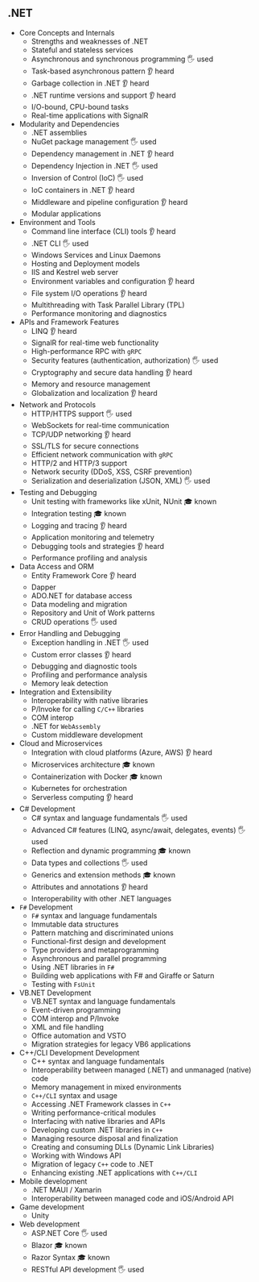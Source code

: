 ## .NET

- Core Concepts and Internals
  - Strengths and weaknesses of .NET
  - Stateful and stateless services
  - Asynchronous and synchronous programming 🖐️ used
  - Task-based asynchronous pattern 👂 heard
  - Garbage collection in .NET 👂 heard
  - .NET runtime versions and support 👂 heard
  - I/O-bound, CPU-bound tasks
  - Real-time applications with SignalR
- Modularity and Dependencies
  - .NET assemblies
  - NuGet package management 🖐️ used
  - Dependency management in .NET 👂 heard
  - Dependency Injection in .NET 🖐️ used
  - Inversion of Control (IoC) 🖐️ used
  - IoC containers in .NET 👂 heard
  - Middleware and pipeline configuration 👂 heard
  - Modular applications
- Environment and Tools
  - Command line interface (CLI) tools 👂 heard
  - .NET CLI 🖐️ used
  - Windows Services and Linux Daemons
  - Hosting and Deployment models
  - IIS and Kestrel web server
  - Environment variables and configuration 👂 heard
  - File system I/O operations 👂 heard
  - Multithreading with Task Parallel Library (TPL)
  - Performance monitoring and diagnostics
- APIs and Framework Features
  - LINQ 👂 heard
  - SignalR for real-time web functionality
  - High-performance RPC with `gRPC`
  - Security features (authentication, authorization) 🖐️ used
  - Cryptography and secure data handling 👂 heard
  - Memory and resource management
  - Globalization and localization 👂 heard
- Network and Protocols
  - HTTP/HTTPS support 🖐️ used
  - WebSockets for real-time communication
  - TCP/UDP networking 👂 heard
  - SSL/TLS for secure connections
  - Efficient network communication with `gRPC`
  - HTTP/2 and HTTP/3 support
  - Network security (DDoS, XSS, CSRF prevention)
  - Serialization and deserialization (JSON, XML) 🖐️ used
- Testing and Debugging
  - Unit testing with frameworks like xUnit, NUnit 🎓 known
  - Integration testing 🎓 known
  - Logging and tracing 👂 heard
  - Application monitoring and telemetry
  - Debugging tools and strategies 👂 heard
  - Performance profiling and analysis
- Data Access and ORM
  - Entity Framework Core 👂 heard
  - Dapper
  - ADO.NET for database access
  - Data modeling and migration
  - Repository and Unit of Work patterns
  - CRUD operations 🖐️ used
- Error Handling and Debugging
  - Exception handling in .NET 🖐️ used
  - Custom error classes 👂 heard
  - Debugging and diagnostic tools
  - Profiling and performance analysis
  - Memory leak detection
- Integration and Extensibility
  - Interoperability with native libraries
  - P/Invoke for calling `C/C++` libraries
  - COM interop
  - .NET for `WebAssembly`
  - Custom middleware development
- Cloud and Microservices
  - Integration with cloud platforms (Azure, AWS) 👂 heard
  - Microservices architecture 🎓 known
  - Containerization with Docker 🎓 known
  - Kubernetes for orchestration
  - Serverless computing 👂 heard
- C# Development
  - C# syntax and language fundamentals 🖐️ used
  - Advanced C# features (LINQ, async/await, delegates, events) 🖐️ used
  - Reflection and dynamic programming 🎓 known
  - Data types and collections 🖐️ used
  - Generics and extension methods 🎓 known
  - Attributes and annotations 👂 heard
  - Interoperability with other .NET languages
- `F#` Development
  - `F#` syntax and language fundamentals
  - Immutable data structures
  - Pattern matching and discriminated unions
  - Functional-first design and development
  - Type providers and metaprogramming
  - Asynchronous and parallel programming
  - Using .NET libraries in `F#`
  - Building web applications with F# and Giraffe or Saturn
  - Testing with `FsUnit`
- VB.NET Development
  - VB.NET syntax and language fundamentals
  - Event-driven programming
  - COM interop and P/Invoke
  - XML and file handling
  - Office automation and VSTO
  - Migration strategies for legacy VB6 applications
- C++/CLI Development Development
  - C++ syntax and language fundamentals
  - Interoperability between managed (.NET) and unmanaged (native) code
  - Memory management in mixed environments
  - `C++/CLI` syntax and usage
  - Accessing .NET Framework classes in `C++`
  - Writing performance-critical modules
  - Interfacing with native libraries and APIs
  - Developing custom .NET libraries in `C++`
  - Managing resource disposal and finalization
  - Creating and consuming DLLs (Dynamic Link Libraries)
  - Working with Windows API
  - Migration of legacy `C++` code to .NET
  - Enhancing existing .NET applications with `C++/CLI`
- Mobile development
  - .NET MAUI / Xamarin
  - Interoperability between managed code and iOS/Android API
- Game development
  - Unity
- Web development
  - ASP.NET Core 🖐️ used
  - Blazor 🎓 known
  - Razor Syntax 🎓 known
  - RESTful API development 🖐️ used
